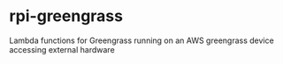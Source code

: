 # rpi-greengrass
Lambda functions for Greengrass running on an AWS greengrass device accessing external hardware

